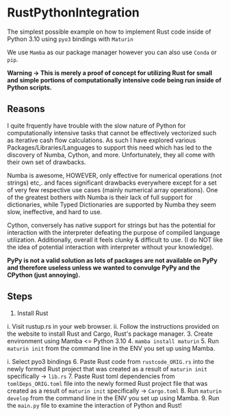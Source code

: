 # RustPythonIntegration
The simplest possible example on how to implement Rust code inside of Python 3.10 using `pyo3` bindings with `Maturin`

We use `Mamba` as our package manager however you can also use `Conda` or `pip`.

**Warning -> This is merely a proof of concept for utilizing Rust for small and simple portions of computationally intensive code being run inside of Python scripts.**

## Reasons 
I quite frquently have trouble with the slow nature of Python for computationally intensive tasks that cannot be effectively vectorized such as iterative cash flow calculations. As such I have explored various Packages/Libraries/Languages to support this need which has led to the discovery of Numba, Cython, and more. Unfortunately, they all come with their own set of drawbacks. 

Numba is awesome, HOWEVER, only effective  for numerical operations (not strings) etc,. and faces significant drawbacks everywhere except for a set of very few respective use cases (mainly numerical array operations). One of the greatest bothers with Numba is their lack of full support for dictionaries, while Typed Dictionaries are supported by Numba they seem slow, ineffective, and hard to use.

Cython, conversely has native support for strings but has the potential for interaction with the interpreter defeating the purpose of compiled language utilization. Additionally, overall it feels clunky & difficult to use. (I do NOT like the idea of potential interaction with interpreter without your knowledge). 

**PyPy is not a valid solution as lots of packages are not available on PyPy and therefore useless unless we wanted to convulge PyPy and the CPython (just annoying).**



## Steps
1. Install Rust
   
  i. Visit rustup.rs in your web browser.
 ii. Follow the instructions provided on the website to install Rust and Cargo, Rust's package manager.
3. Create environment using Mamba <= Python 3.10
4. `mamba install maturin`
5. Run `maturin init` from the command line in the ENV you set up using Mamba.
   
   i. Select pyo3 bindings
6. Paste Rust code from `rustcode_ORIG.rs` into the newly formed Rust project that was created as a result of `maturin init` specifically -> `lib.rs`
7. Paste Rust toml dependencies from `tomlDeps_ORIG.toml` file into the newly formed Rust project file that was created as a result of `maturin init` specifically -> `Cargo.toml`
8. Run `maturin develop` from the command line in the ENV you set up using Mamba.
9. Run the `main.py` file to examine the interaction of Python and Rust!
